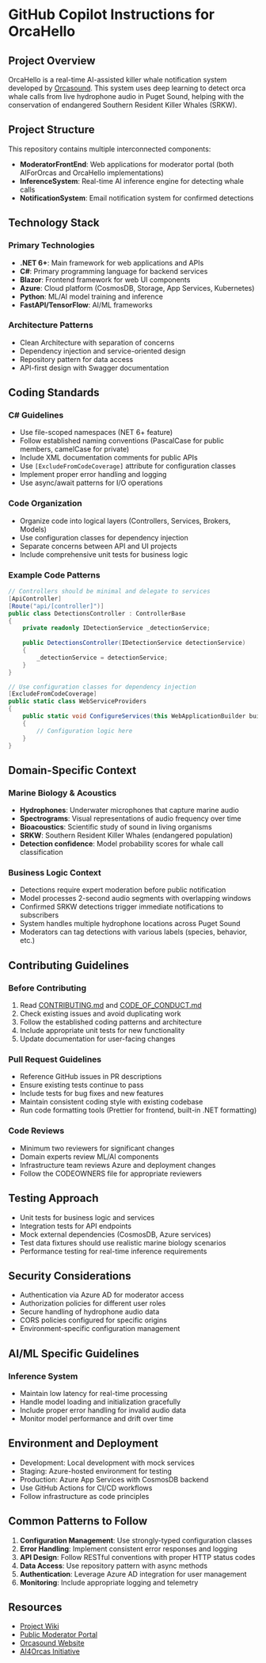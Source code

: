 # GitHub Copilot Instructions for OrcaHello

## Project Overview

OrcaHello is a real-time AI-assisted killer whale notification system developed by [Orcasound](https://www.orcasound.net/). This system uses deep learning to detect orca whale calls from live hydrophone audio in Puget Sound, helping with the conservation of endangered Southern Resident Killer Whales (SRKW).

## Project Structure

This repository contains multiple interconnected components:

- **ModeratorFrontEnd**: Web applications for moderator portal (both AIForOrcas and OrcaHello implementations)
- **InferenceSystem**: Real-time AI inference engine for detecting whale calls
- **NotificationSystem**: Email notification system for confirmed detections

## Technology Stack

### Primary Technologies
- **.NET 6+**: Main framework for web applications and APIs
- **C#**: Primary programming language for backend services
- **Blazor**: Frontend framework for web UI components
- **Azure**: Cloud platform (CosmosDB,  Storage, App Services, Kubernetes)
- **Python**: ML/AI model training and inference
- **FastAPI/TensorFlow**: AI/ML frameworks

### Architecture Patterns
- Clean Architecture with separation of concerns
- Dependency injection and service-oriented design
- Repository pattern for data access
- API-first design with Swagger documentation

## Coding Standards

### C# Guidelines
- Use file-scoped namespaces (NET 6+ feature)
- Follow established naming conventions (PascalCase for public members, camelCase for private)
- Include XML documentation comments for public APIs
- Use `[ExcludeFromCodeCoverage]` attribute for configuration classes
- Implement proper error handling and logging
- Use async/await patterns for I/O operations

### Code Organization
- Organize code into logical layers (Controllers, Services, Brokers, Models)
- Use configuration classes for dependency injection
- Separate concerns between API and UI projects
- Include comprehensive unit tests for business logic

### Example Code Patterns

```csharp
// Controllers should be minimal and delegate to services
[ApiController]
[Route("api/[controller]")]
public class DetectionsController : ControllerBase
{
    private readonly IDetectionService _detectionService;
    
    public DetectionsController(IDetectionService detectionService)
    {
        _detectionService = detectionService;
    }
}

// Use configuration classes for dependency injection
[ExcludeFromCodeCoverage]
public static class WebServiceProviders
{
    public static void ConfigureServices(this WebApplicationBuilder builder)
    {
        // Configuration logic here
    }
}
```

## Domain-Specific Context

### Marine Biology & Acoustics
- **Hydrophones**: Underwater microphones that capture marine audio
- **Spectrograms**: Visual representations of audio frequency over time
- **Bioacoustics**: Scientific study of sound in living organisms
- **SRKW**: Southern Resident Killer Whales (endangered population)
- **Detection confidence**: Model probability scores for whale call classification

### Business Logic Context
- Detections require expert moderation before public notification
- Model processes 2-second audio segments with overlapping windows
- Confirmed SRKW detections trigger immediate notifications to subscribers
- System handles multiple hydrophone locations across Puget Sound
- Moderators can tag detections with various labels (species, behavior, etc.)

## Contributing Guidelines

### Before Contributing
1. Read [CONTRIBUTING.md](../CONTRIBUTING.md) and [CODE_OF_CONDUCT.md](../CODE_OF_CONDUCT.md)
2. Check existing issues and avoid duplicating work
3. Follow the established coding patterns and architecture
4. Include appropriate unit tests for new functionality
5. Update documentation for user-facing changes

### Pull Request Guidelines
- Reference GitHub issues in PR descriptions
- Ensure existing tests continue to pass
- Include tests for bug fixes and new features
- Maintain consistent coding style with existing codebase
- Run code formatting tools (Prettier for frontend, built-in .NET formatting)

### Code Reviews
- Minimum two reviewers for significant changes
- Domain experts review ML/AI components
- Infrastructure team reviews Azure and deployment changes
- Follow the CODEOWNERS file for appropriate reviewers

## Testing Approach

- Unit tests for business logic and services
- Integration tests for API endpoints
- Mock external dependencies (CosmosDB, Azure services)
- Test data fixtures should use realistic marine biology scenarios
- Performance testing for real-time inference requirements

## Security Considerations

- Authentication via Azure AD for moderator access
- Authorization policies for different user roles
- Secure handling of hydrophone audio data
- CORS policies configured for specific origins
- Environment-specific configuration management

## AI/ML Specific Guidelines

### Inference System
- Maintain low latency for real-time processing
- Handle model loading and initialization gracefully
- Include proper error handling for invalid audio data
- Monitor model performance and drift over time

## Environment and Deployment

- Development: Local development with mock services
- Staging: Azure-hosted environment for testing
- Production: Azure App Services with CosmosDB backend
- Use GitHub Actions for CI/CD workflows
- Follow infrastructure as code principles

## Common Patterns to Follow

1. **Configuration Management**: Use strongly-typed configuration classes
2. **Error Handling**: Implement consistent error responses and logging
3. **API Design**: Follow RESTful conventions with proper HTTP status codes
4. **Data Access**: Use repository pattern with async methods
5. **Authentication**: Leverage Azure AD integration for user management
6. **Monitoring**: Include appropriate logging and telemetry

## Resources

- [Project Wiki](https://github.com/orcasound/aifororcas-livesystem/wiki)
- [Public Moderator Portal](https://aifororcas.azurewebsites.net/)
- [Orcasound Website](https://www.orcasound.net/)
- [AI4Orcas Initiative](https://ai4orcas.net/)
